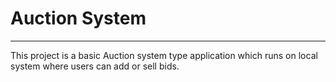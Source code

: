 # Auction System
---

This project is a basic Auction system type application which runs on local system where users can add or sell bids.
